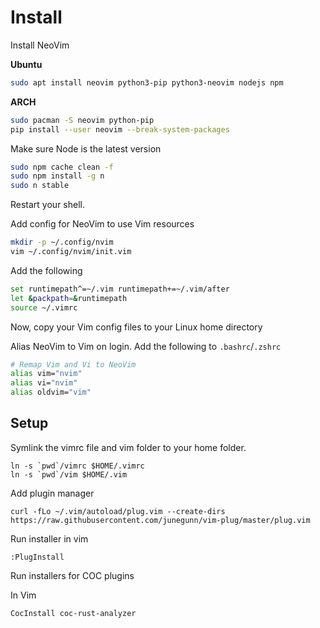 # Install

Install NeoVim

**Ubuntu**
```bash
sudo apt install neovim python3-pip python3-neovim nodejs npm
```

**ARCH**
```bash
sudo pacman -S neovim python-pip
pip install --user neovim --break-system-packages
```

Make sure Node is the latest version
```bash
sudo npm cache clean -f
sudo npm install -g n
sudo n stable
```

Restart your shell.

Add config for NeoVim to use Vim resources
```bash
mkdir -p ~/.config/nvim
vim ~/.config/nvim/init.vim
```

Add the following
```bash
set runtimepath^=~/.vim runtimepath+=~/.vim/after
let &packpath=&runtimepath
source ~/.vimrc
```

Now, copy your Vim config files to your Linux home directory

Alias NeoVim to Vim on login. Add the following to `.bashrc`/`.zshrc`

```bash
# Remap Vim and Vi to NeoVim
alias vim="nvim"
alias vi="nvim"
alias oldvim="vim"
```

## Setup

Symlink the vimrc file and vim folder to your home folder.

```shell
ln -s `pwd`/vimrc $HOME/.vimrc
ln -s `pwd`/vim $HOME/.vim
```

Add plugin manager

```shell
curl -fLo ~/.vim/autoload/plug.vim --create-dirs https://raw.githubusercontent.com/junegunn/vim-plug/master/plug.vim
```

Run installer in vim

```shell
:PlugInstall
```

Run installers for COC plugins

In Vim
```shell
CocInstall coc-rust-analyzer
```
